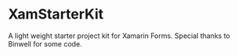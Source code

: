 # XamStarterKit
A light weight starter project kit for Xamarin Forms.
Special thanks to Binwell for some code.
